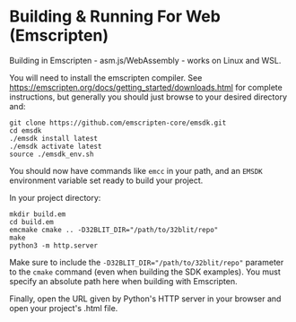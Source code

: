# Building & Running For Web (Emscripten)

Building in Emscripten - asm.js/WebAssembly - works on Linux and WSL.

You will need to install the emscripten compiler. See https://emscripten.org/docs/getting_started/downloads.html for complete instructions, but generally you should just browse to your desired directory and:

```
git clone https://github.com/emscripten-core/emsdk.git
cd emsdk
./emsdk install latest
./emsdk activate latest
source ./emsdk_env.sh
```

You should now have commands like `emcc` in your path, and an `EMSDK` environment variable set ready to build your project.

In your project directory:

``` shell
mkdir build.em
cd build.em
emcmake cmake .. -D32BLIT_DIR="/path/to/32blit/repo"
make
python3 -m http.server
```

Make sure to include the `-D32BLIT_DIR="/path/to/32blit/repo"` parameter to the `cmake` command (even when building the SDK examples). You must specify an absolute path here when building with Emscripten.

Finally, open the URL given by Python's HTTP server in your browser and open your project's .html file.
